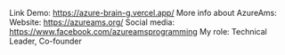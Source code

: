 Link Demo: https://azure-brain-g.vercel.app/
More info about AzureAms:
 Website: https://azureams.org/
 Social media: https://www.facebook.com/azureamsprogramming
 My role: Technical Leader, Co-founder

